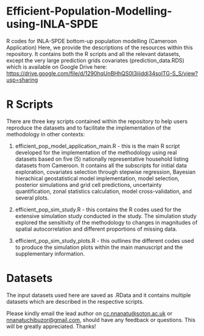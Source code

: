 # Efficient-Population-Modelling-using-INLA-SPDE
R codes for INLA-SPDE bottom-up population modelling (Cameroon Application)
Here, we provide the descriptions of the resources within this repository. It contains both the R scripts and all the relevant datasets, except the very large prediction grids covariates (prediction_data.RDS) which is available on Google Drive here: https://drive.google.com/file/d/1290hqUnBHhQS0I3iijddj34solTG-S_S/view?usp=sharing  

# R Scripts
There are three key scripts contained within the repository to help users reproduce the datasets and to facilitate the implementation of the methodology in other contexts:

1) efficient_pop_model_application_main.R - this is the main R script developed for the implementation of the methodology using real datasets based on five (5) nationally representative household listing datasets from Cameroon. It contains all the subscripts for initial data exploration, covariates selection through stepwise regression, Bayesian hierachical geostatistical model implementation, model selection, posterior simulations and grid cell predictions, uncertainty quantification, zonal statistics calculation, model cross-validation, and several plots.
   
2)  efficient_pop_sim_study.R - this contains the R codes used for the extensive simulation study conducted in the study. The simulation study explored the sensitivity of the methodology to changes in magnitudes of spatial autocorrelation and different proportions of missing data.

3) efficient_pop_sim_study_plots.R - this outlines the different codes used to produce the simulation plots within the main manuscript and the supplementary information.

# Datasets 
The input datasets used here are saved as .RData and it contains multiple datasets which are described in the respective scripts. 

Please kindly email the lead author on cc.nnanatu@soton.ac.uk or nnanatuchibuzor@gmail.com, should have any feedback or questions. This will be greatly appreciated. Thanks!

